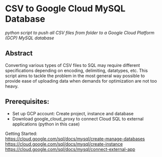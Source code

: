 # CSV to Google Cloud MySQL Database
*python script to push all CSV files from folder to a Google Cloud Platform (GCP) MySQL database*

## Abstract
Converting various types of CSV files to SQL may require different specifications depending on encoding, delimiting, datatypes, etc.
This script aims to tackle the problem in the most general way possible to provide ease of uploading data when demands for optimization are not too heavy.

## Prerequisites:
* Set up GCP account: Create project, instance and database
* Download google_cloud_proxy to connect Cloud SQL to external applications (python in this case)

Getting Started:  
https://cloud.google.com/sql/docs/mysql/create-manage-databases  
https://cloud.google.com/sql/docs/mysql/create-instance  
https://cloud.google.com/sql/docs/mysql/connect-external-app  


